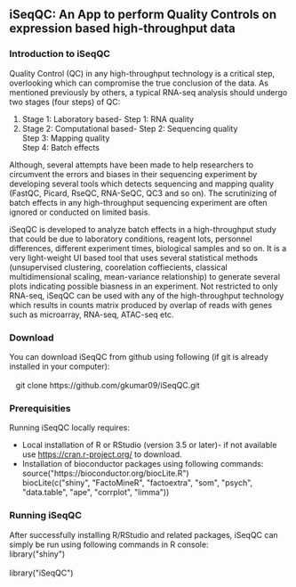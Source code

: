 ## iSeqQC: An App to perform Quality Controls on expression based high-throughput data  

### Introduction to iSeqQC
Quality Control (QC) in any high-throughput technology is a critical step, overlooking which can compromise the true conclusion of the data. As mentioned previously by others, a typical RNA-seq analysis should undergo two stages (four steps) of QC: 
1) Stage 1: Laboratory based- Step 1: RNA quality
2) Stage 2: Computational based- Step 2: Sequencing quality <br/>
                                 Step 3: Mapping quality <br/>
                                 Step 4: Batch effects 

Although, several attempts have been made to help researchers to circumvent the errors and biases in their sequencing experiment by developing several tools which detects sequencing and mapping quality (FastQC, Picard, RseQC, RNA-SeQC, QC3 and so on). The scrutinizing of batch effects in any high-throughput sequencing experiment are often ignored or conducted on limited basis.  

iSeqQC is developed to analyze batch effects in a high-throughput study that could be due to laboratory conditions, reagent lots, personnel differences, different experiment times, biological samples and so on. It is a very light-weight UI based tool that uses several statistical methods (unsupervised clustering, coorelation coffiecients, classical multidimensional scaling, mean-variance relationship) to generate several plots indicating possible biasness in an experiment. Not restricted to only RNA-seq, iSeqQC can be used with any of the high-throughput technology which results in counts matrix produced by overlap of reads with genes such as microarray, RNA-seq, ATAC-seq etc.    

### Download
You can download iSeqQC from github using following (if git is already installed in your computer):<br/>
<br/>
&nbsp;&nbsp;&nbsp;git clone https://<span></span>github.com/gkumar09/iSeqQC.git

### Prerequisities
Running iSeqQC locally requires: 
- Local installation of R or RStudio (version 3.5 or later)- if not available use https://cran.r-project.org/ to download.
- Installation of bioconductor packages using following commands: <br/>
     source("https://<span></span>bioconductor.org/biocLite.R") <br/>
     biocLite(c("shiny", "FactoMineR", "factoextra", "som", "psych", "data.table", "ape", "corrplot", "limma"))

### Running iSeqQC
After successfully installing R/RStudio and related packages, iSeqQC can simply be run using following commands in R console:<br/>
library("shiny")<br/>
<br/>
library("iSeqQC")
  
